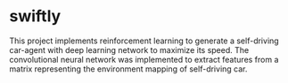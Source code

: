 # swiftly
This project implements reinforcement learning to generate a self-driving car-agent with deep learning network to maximize its speed. The convolutional neural network was implemented to extract features from a matrix representing the environment mapping of self-driving car.

